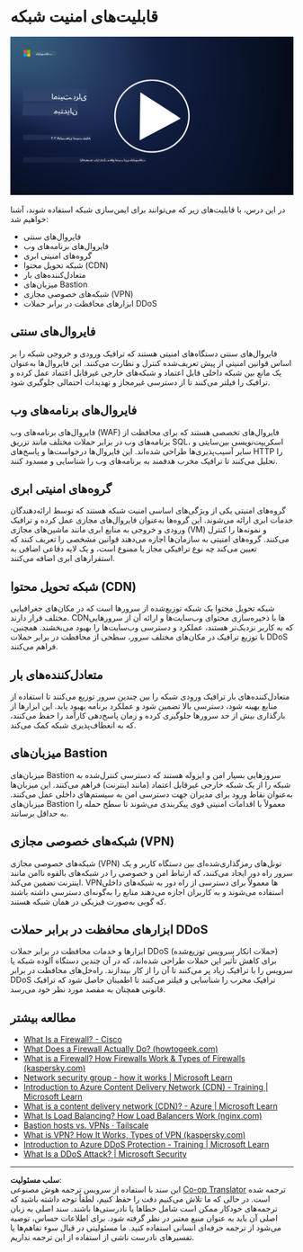 <!--
CO_OP_TRANSLATOR_METADATA:
{
  "original_hash": "c3aba077bb98eebc925dd58d870229ab",
  "translation_date": "2025-09-03T18:19:29+00:00",
  "source_file": "3.3 Network security capabilities.md",
  "language_code": "fa"
}
-->
# قابلیت‌های امنیت شبکه

[![تماشای ویدیو](../../translated_images/3-3_placeholder.1a1265ccd17434df15e62f7e405fd8fc6a956414505c1266772f33d926e17f22.fa.png)](https://learn-video.azurefd.net/vod/player?id=b2a4a548-d129-4add-ba68-eca416ec65bc)

در این درس، با قابلیت‌های زیر که می‌توانند برای ایمن‌سازی شبکه استفاده شوند، آشنا خواهیم شد:

- فایروال‌های سنتی  
- فایروال‌های برنامه‌های وب  
- گروه‌های امنیتی ابری  
- شبکه تحویل محتوا (CDN)  
- متعادل‌کننده‌های بار  
- میزبان‌های Bastion  
- شبکه‌های خصوصی مجازی (VPN)  
- ابزارهای محافظت در برابر حملات DDoS  

## فایروال‌های سنتی

فایروال‌های سنتی دستگاه‌های امنیتی هستند که ترافیک ورودی و خروجی شبکه را بر اساس قوانین امنیتی از پیش تعریف‌شده کنترل و نظارت می‌کنند. این فایروال‌ها به‌عنوان یک مانع بین شبکه داخلی قابل اعتماد و شبکه‌های خارجی غیرقابل اعتماد عمل کرده و ترافیک را فیلتر می‌کنند تا از دسترسی غیرمجاز و تهدیدات احتمالی جلوگیری شود.

## فایروال‌های برنامه‌های وب

فایروال‌های برنامه‌های وب (WAF) فایروال‌های تخصصی هستند که برای محافظت از برنامه‌های وب در برابر حملات مختلف مانند تزریق SQL، اسکریپت‌نویسی بین‌سایتی و سایر آسیب‌پذیری‌ها طراحی شده‌اند. این فایروال‌ها درخواست‌ها و پاسخ‌های HTTP را تحلیل می‌کنند تا ترافیک مخرب هدفمند به برنامه‌های وب را شناسایی و مسدود کنند.

## گروه‌های امنیتی ابری

گروه‌های امنیتی یکی از ویژگی‌های اساسی امنیت شبکه هستند که توسط ارائه‌دهندگان خدمات ابری ارائه می‌شوند. این گروه‌ها به‌عنوان فایروال‌های مجازی عمل کرده و ترافیک ورودی و خروجی به منابع ابری مانند ماشین‌های مجازی (VM) و نمونه‌ها را کنترل می‌کنند. گروه‌های امنیتی به سازمان‌ها اجازه می‌دهند قوانین مشخصی را تعریف کنند که تعیین می‌کند چه نوع ترافیکی مجاز یا ممنوع است، و یک لایه دفاعی اضافی به استقرارهای ابری اضافه می‌کنند.

## شبکه تحویل محتوا (CDN)

شبکه تحویل محتوا یک شبکه توزیع‌شده از سرورها است که در مکان‌های جغرافیایی مختلف قرار دارند. CDN‌ها با ذخیره‌سازی محتوای وب‌سایت‌ها و ارائه آن از سرورهایی که به کاربر نزدیک‌تر هستند، عملکرد و دسترسی وب‌سایت‌ها را بهبود می‌بخشند. همچنین، با توزیع ترافیک در مکان‌های مختلف سرور، سطحی از محافظت در برابر حملات DDoS فراهم می‌کنند.

## متعادل‌کننده‌های بار

متعادل‌کننده‌های بار ترافیک ورودی شبکه را بین چندین سرور توزیع می‌کنند تا استفاده از منابع بهینه شود، دسترسی بالا تضمین شود و عملکرد برنامه بهبود یابد. این ابزارها از بارگذاری بیش از حد سرورها جلوگیری کرده و زمان پاسخ‌دهی کارآمد را حفظ می‌کنند، که به انعطاف‌پذیری شبکه کمک می‌کند.

## میزبان‌های Bastion

میزبان‌های Bastion سرورهایی بسیار امن و ایزوله هستند که دسترسی کنترل‌شده به شبکه را از یک شبکه خارجی غیرقابل اعتماد (مانند اینترنت) فراهم می‌کنند. این میزبان‌ها به‌عنوان نقاط ورود برای مدیران جهت دسترسی امن به سیستم‌های داخلی عمل می‌کنند. میزبان‌های Bastion معمولاً با اقدامات امنیتی قوی پیکربندی می‌شوند تا سطح حمله را به حداقل برسانند.

## شبکه‌های خصوصی مجازی (VPN)

شبکه‌های خصوصی مجازی (VPN) تونل‌های رمزگذاری‌شده‌ای بین دستگاه کاربر و یک سرور راه دور ایجاد می‌کنند، که ارتباط امن و خصوصی را در شبکه‌های بالقوه ناامن مانند اینترنت تضمین می‌کند. VPN‌ها معمولاً برای دسترسی از راه دور به شبکه‌های داخلی استفاده می‌شوند و به کاربران اجازه می‌دهند منابع را به‌گونه‌ای دسترسی داشته باشند که گویی به‌صورت فیزیکی در همان شبکه هستند.

## ابزارهای محافظت در برابر حملات DDoS

ابزارها و خدمات محافظت در برابر حملات DDoS (حملات انکار سرویس توزیع‌شده) برای کاهش تأثیر این حملات طراحی شده‌اند، که در آن چندین دستگاه آلوده شبکه یا سرویس را با ترافیک زیاد پر می‌کنند تا آن را از کار بیندازند. راه‌حل‌های محافظت در برابر DDoS ترافیک مخرب را شناسایی و فیلتر می‌کنند تا اطمینان حاصل شود که ترافیک قانونی همچنان به مقصد مورد نظر خود می‌رسد.

## مطالعه بیشتر

- [What Is a Firewall? - Cisco](https://www.cisco.com/c/en/us/products/security/firewalls/what-is-a-firewall.html#~types-of-firewalls)  
- [What Does a Firewall Actually Do? (howtogeek.com)](https://www.howtogeek.com/144269/htg-explains-what-firewalls-actually-do/)  
- [What is a Firewall? How Firewalls Work & Types of Firewalls (kaspersky.com)](https://www.kaspersky.com/resource-center/definitions/firewall)  
- [Network security group - how it works | Microsoft Learn](https://learn.microsoft.com/azure/virtual-network/network-security-group-how-it-works)  
- [Introduction to Azure Content Delivery Network (CDN) - Training | Microsoft Learn](https://learn.microsoft.com/training/modules/intro-to-azure-content-delivery-network/?WT.mc_id=academic-96948-sayoung)  
- [What is a content delivery network (CDN)? - Azure | Microsoft Learn](https://learn.microsoft.com/azure/cdn/cdn-overview?WT.mc_id=academic-96948-sayoung)  
- [What Is Load Balancing? How Load Balancers Work (nginx.com)](https://www.nginx.com/resources/glossary/load-balancing/)  
- [Bastion hosts vs. VPNs · Tailscale](https://tailscale.com/learn/bastion-hosts-vs-vpns/)  
- [What is VPN? How It Works, Types of VPN (kaspersky.com)](https://www.kaspersky.com/resource-center/definitions/what-is-a-vpn)  
- [Introduction to Azure DDoS Protection - Training | Microsoft Learn](https://learn.microsoft.com/training/modules/introduction-azure-ddos-protection/?WT.mc_id=academic-96948-sayoung)  
- [What Is a DDoS Attack? | Microsoft Security](https://www.microsoft.com/security/business/security-101/what-is-a-ddos-attack?WT.mc_id=academic-96948-sayoung)  

---

**سلب مسئولیت**:  
این سند با استفاده از سرویس ترجمه هوش مصنوعی [Co-op Translator](https://github.com/Azure/co-op-translator) ترجمه شده است. در حالی که ما تلاش می‌کنیم دقت را حفظ کنیم، لطفاً توجه داشته باشید که ترجمه‌های خودکار ممکن است شامل خطاها یا نادرستی‌ها باشند. سند اصلی به زبان اصلی آن باید به عنوان منبع معتبر در نظر گرفته شود. برای اطلاعات حساس، توصیه می‌شود از ترجمه حرفه‌ای انسانی استفاده کنید. ما مسئولیتی در قبال سوء تفاهم‌ها یا تفسیرهای نادرست ناشی از استفاده از این ترجمه نداریم.